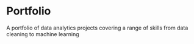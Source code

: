 # Portfolio
A portfolio of data analytics projects covering a range of skills from data cleaning to machine learning
